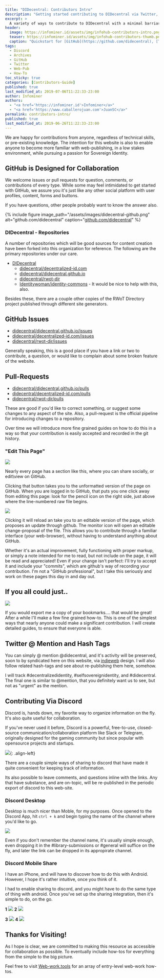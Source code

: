 ```yaml
---
title: "DIDecentral: Contributors Intro"
description: "Getting started contributing to DIDecentral via Twitter, Discord Chat, and GitHub."
excerpt: >
  A variety of ways to contribute to DIDecentral with a minimal barriar to entry. Starting from Twitter, Discord Chat, and GitHub.
header:
  image: https://infominer.id/assets/img/infohub-contributors-intro.png
  teaser: https://infominer.id/assets/img/infohub-contributors-thumb.png
  caption: "Quickstart for [GitHub](https://github.com/didecentral), [Twitter](https://twitter.com/didecentral), and [Discord](https://discord.gg/eYm2XvZ) Participation."
tags: 
  - Discord
  - Archives
  - GitHub
  - Twitter
  - Web-Pub
  - How-To
toc_sticky: true
categories: [Contributors-Guide]
published: true
last_modified_at: 2019-07-06T11:22:33-23:00
author: Infominer
authors: 
  - "<a href='https://infominer.id'>Infominer</a>"
  - "<a href='https://www.caballerojuan.com'>JuanSC</a>"
permalink: contributors-intro/
published: true
last_modified_at: 2019-06-26T11:22:33-23:00
---
```


We are happy for contributions from anyone, regardless of technical skills, or pre-existing knowledge. The intention for this website is also to enable anyone to become more familiar with web-publishing, in a low stakes environment, while pursuing a passion for Sovereign Identity.

## GitHub is Designed for Collaboration

We welcome issues or pull requests for question, comments, or contributions of every type. While some may feel intimidated to get started with GitHub, we assure you it's just like any other social platform with user profiles, content, forms and buttons.

If you have questions, other people probably want to know the answer also.


{% include figure image_path="/assets/images/didecentral-github.png" alt="github.com/didecentral" caption="[github.com/didecentral](https://github.com/didecentral)" %}

### DIDecentral - Repositories

A number of repositories which will be good sources for content creation have been forked into this organization for reference. The following are the primary repositories under our care.

* [DIDecentral](https://github.com/DIDecentral)
  * [didecentral/decentralized-id.com](https://github.com/didecentral/decentralized-id.com)
  * [didecentral/didecentral.github.io](https://github.com/didecentral/didecentral.github.io)
  * [didecentral/rwot-dir](https://github.com/didecentral/rwot-dir)
  * [Identitywoman/identity-commons](https://github.com/Identitywoman/identity-commons) - It would be nice to help with this, also.

Besides these, there are a couple other copies of the RWoT Directory project published through different site generators.

## GitHub Issues

* [didecentral/didecentral.github.io/issues](https://github.com/didecentral/didecentral.github.io/issues)
* [didecentral/decentralized-id.com/issues](https://github.com/didecentral/decentralized-id.com/issues)
* [didecentral/rwot-dir/issues](https://github.com/didecentral/rwot-dir/issues)

Generally speaking, this is a good place if you have a link or two to contribute, a question, or would like to complain about some broken feature of the website.

## Pull-Requests

* [didecentral/didecentral.github.io/pulls](https://github.com/didecentral/didecentral.github.io/pulls)
* [didecentral/decentralized-id.com/pulls](https://github.com/didecentral/decentralized-id.com/pulls)
* [didecentral/rwot-dir/pulls](https://github.com/didecentral/rwot-dir/pulls)


These are good if you'd like to correct something, or suggest some changes to any aspect of the site. Also, a pull-request is the official pipeline for introducing changes to a repository.

Over time we will introduce more fine grained guides on how to do this in a way so that your contribution is easily accepted and recorded in the git history.

### "Edit This Page" 

![](https://imgur.com/Fv7L2yC.png)

Nearly every page has a section like this, where you can share socially, or edit\view on GitHub.

Clicking that button takes you to the unformatted version of the page on GitHub. When you are logged in to GitHub, that puts you one click away from editing this page: look for the pencil icon on the right side, just above where the line-numbered raw file begins.

![](https://imgur.com/vb59ogs.png)

Clicking it will reload an take you to an editable version of the page, which proposes an update through github.  The monitor icon will open an editable change-proposal of the file.  This allows you to contribute through a familiar interface (your web-browser), without having to understand anything about GitHub.

Whether it's an actual improvement, fully functioning with proper markup, or simply a note intended for me to read, but not include on the page, it will be read and appreciated! Even if your change isn't perfect: I'll try to accept it and include your "commits", which are github's way of recording your contribution. I'm not a "GitHub professional", but I take this seriously and work on these pages this day in and day out.

## If you all could just..

![](https://infominer.id/bookmark-donations/that-would-be-great.jpg)

If you would export me a copy of your bookmarks.... that would be great! After a while I'll make a few fine grained how-to. This is one of the simplest ways that nearly anyone could make a significant contribution. I will create detailed guides, to ensure that everyone is able.

## Twitter @ Mention and Hash Tags

You can simply @ mention @didecentral, and it's activity will be preserved, soon to by syndicated here on this website, via [indieweb](https://web-work.tools/indieweb/) design. I will also follow related hash-tags and see about re-publishing them here, somehow. 

I will track #decentralizedidentity, #selfsovereignidentity, and #didecentral. The final one is similar to @mention, that you definitely want us to see, but not as "urgent" as the mention.


## Contributing Via Discord

Discord is, hands down, my favorite way to organize information on the fly. It's also quite useful for collaboration. 

If you've never used it before, Discord is a powerful, free-to-use, closed-source communication/collaboration platform like Slack or Telegram, originally designed for the gaming community but since popular with opensource projects and startups. 

![](https://imgur.com/zfLWXVSl.png){: .align-left}

There are a couple simple ways of sharing to discord that have made it quite convenient for keeping track of information.

Its also possible to leave comments, and questions inline with the links. Any that have substance, and are on-topic, will be re-published in the periodic export of discord to this web-site.

### Discord Desktop

Desktop is much nicer than Moble, for my purposes. Once opened to the Discord App, hit `ctrl + k` and begin typing the name of the channel where you'd like to go.

![](https://imgur.com/LBIoqR7.png)

Even if you don't remember the channel name, it's usually simple enough, even dropping it in the #library-submissions or #general will suffice on the fly, and later the link can be dropped in its appropirate channel.

### Discord Mobile Share 

I have an iPhone, and will have to discover how to do this with Android. However, I hope it's rather intuitive, once you think of it. 

I had to enable sharing to discord, and you might have to do the same type of thing with android. Once you've set up the sharing integration, then it's simple to do, on the go.


**1** ![](https://infominer.id/assets/img/discord-share-workflow-1.png) **2** ![](https://infominer.id/assets/img/discord-share-workflow-2.png)

**3** ![](https://infominer.id/assets/img/discord-share-workflow-3.png) **4** ![](https://infominer.id/assets/img/discord-share-workflow-4.png)


## Thanks for Visiting!

As I hope is clear, we are committed to making this resource as accessible for collaboration as possible. To eventually include how-tos for everything from the simple to the big picture.

Feel free to visit [Web-work.tools](https://web-work.tools) for an array of entry-level web-work how-tos.